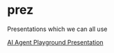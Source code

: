 # prez
Presentations which we can all use

[AI Agent Playground Presentation](https://htmlpreview.github.io/?https://github.com/SEMOSS/prez/blob/main/ai_agent_presentation.html) 
